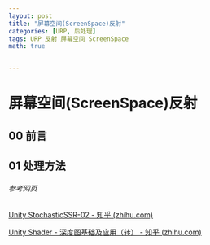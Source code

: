 ```yaml
---
layout: post
title: "屏幕空间(ScreenSpace)反射"
categories: [URP, 后处理]
tags: URP 反射 屏幕空间 ScreenSpace
math: true


---
```


# 屏幕空间(ScreenSpace)反射

## 00 前言

## 01 处理方法

###### 参考网页

[Unity StochasticSSR-02 - 知乎 (zhihu.com)](https://zhuanlan.zhihu.com/p/40256049)

[Unity Shader - 深度图基础及应用（转） - 知乎 (zhihu.com)](https://zhuanlan.zhihu.com/p/633703822)
